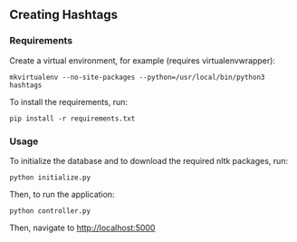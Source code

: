 ## Creating Hashtags

### Requirements
Create a virtual environment, for example (requires virtualenvwrapper):
```
mkvirtualenv --no-site-packages --python=/usr/local/bin/python3 hashtags
```

To install the requirements, run:
```
pip install -r requirements.txt
```

### Usage

To initialize the database and to download the required nltk packages, run:
```
python initialize.py
```

Then, to run the application:
```
python controller.py
```

Then, navigate to [http://localhost:5000](http://localhost:5000)
